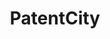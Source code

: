 ---
layout: default
description: Data coming soon; accessible via Google BigQuery
title: PatentCity
url: https://mailchi.mp/e0495246a573/patentcity
uuid: 131e13f8-342c-4dd7-a3e6-fbf5a5ba6a5c
---